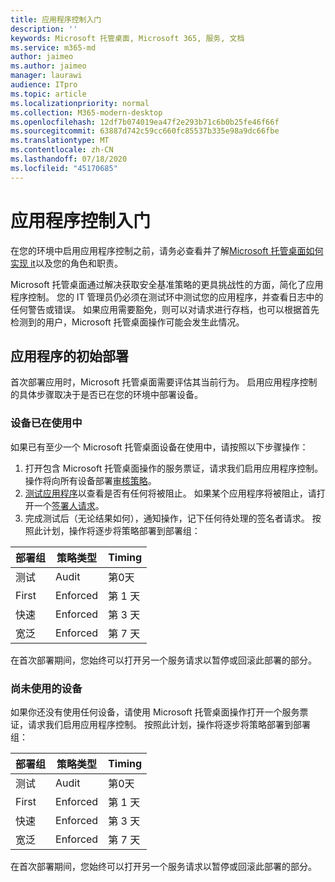 ```yaml
---
title: 应用程序控制入门
description: ''
keywords: Microsoft 托管桌面, Microsoft 365, 服务, 文档
ms.service: m365-md
author: jaimeo
ms.author: jaimeo
manager: laurawi
audience: ITpro
ms.topic: article
ms.localizationpriority: normal
ms.collection: M365-modern-desktop
ms.openlocfilehash: 12df7b074019ea47f2e293b71c6b0b25fe46f66f
ms.sourcegitcommit: 63887d742c59cc660fc85537b335e98a9dc66fbe
ms.translationtype: MT
ms.contentlocale: zh-CN
ms.lasthandoff: 07/18/2020
ms.locfileid: "45170685"
---
```

# <a name="get-started-with-app-control"></a>应用程序控制入门

在您的环境中启用应用程序控制之前，请务必查看并了解[Microsoft 托管桌面如何实现 it](../service-description/app-control.md)以及您的角色和职责。

Microsoft 托管桌面通过解决获取安全基准策略的更具挑战性的方面，简化了应用程序控制。 您的 IT 管理员仍必须在测试环中测试您的应用程序，并查看日志中的任何警告或错误。 如果应用需要豁免，则可以对请求进行存档，也可以根据首先检测到的用户，Microsoft 托管桌面操作可能会发生此情况。

## <a name="initial-deployment-of-apps"></a>应用程序的初始部署

首次部署应用时，Microsoft 托管桌面需要评估其当前行为。 启用应用程序控制的具体步骤取决于是否已在您的环境中部署设备。

### <a name="devices-already-in-use"></a>设备已在使用中

如果已有至少一个 Microsoft 托管桌面设备在使用中，请按照以下步骤操作：

1. 打开包含 Microsoft 托管桌面操作的服务票证，请求我们启用应用程序控制。 操作将向所有设备部署[审核策略](../service-description/app-control.md#audit-policy)。
2. [测试应用程序](../working-with-managed-desktop/work-with-app-control.md#add-a-new-app)以查看是否有任何将被阻止。 如果某个应用程序将被阻止，请打开一个[签署人请求](../working-with-managed-desktop/work-with-app-control.md#add-or-remove-a-trusted-signer)。 
3. 完成测试后（无论结果如何），通知操作，记下任何待处理的签名者请求。 按照此计划，操作将逐步将策略部署到部署组：

|部署组  |策略类型  |Timing  |
|---------|---------|---------|
|测试     |  Audit       |  第0天       |
|First     | Enforced        | 第 1 天        |
|快速     | Enforced        |  第 3 天       |
|宽泛     | Enforced        |  第 7 天       |

在首次部署期间，您始终可以打开另一个服务请求以暂停或回滚此部署的部分。

### <a name="devices-not-yet-in-use"></a>尚未使用的设备

如果你还没有使用任何设备，请使用 Microsoft 托管桌面操作打开一个服务票证，请求我们启用应用程序控制。 按照此计划，操作将逐步将策略部署到部署组：

|部署组  |策略类型  |Timing  |
|---------|---------|---------|
|测试     |  Audit       |  第0天       |
|First     | Enforced        | 第 1 天        |
|快速     | Enforced        |  第 3 天       |
|宽泛     | Enforced        |  第 7 天       |

在首次部署期间，您始终可以打开另一个服务请求以暂停或回滚此部署的部分。

